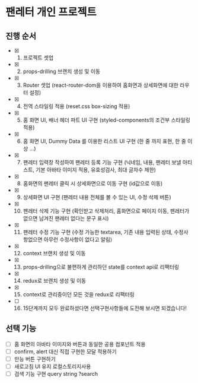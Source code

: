 # 팬레터 개인 프로젝트

## 진행 순서

- [x] 1. 프로젝트 셋업
- [x] 2. props-drilling 브랜치 생성 및 이동
- [x] 3. Router 셋업 (react-router-dom을 이용하여 홈화면과 상세화면에 대한 라우터 설정)
- [x] 4. 전역 스타일링 적용 (reset.css box-sizing 적용)
- [x] 5. 홈 화면 UI, 배너 헤더 파트 UI 구현 (styled-components의 조건부 스타일링 적용)
- [x] 6. 홈 화면 UI, Dummy Data 를 이용한 리스트 UI 구현 (한 줄 까지 표현, 한 줄 이상 ...)
- [x] 7. 팬레터 입력창 작성하여 팬레터 등록 기능 구현 (닉네임, 내용, 팬레터 보낼 아티스트, 기본 아바타 이미지 적용, 유효성검사, 최대 글자수 제한)
- [x] 8. 홈화면의 팬레터 클릭 시 상세화면으로 이동 구현 (id값으로 이동)
- [x] 9. 상세화면 UI 구현 (팬레터 내용 전체를 볼 수 있는 UI, 수정 삭제 버튼)
- [x] 10. 팬레터 삭제 기능 구현 (확인받고 삭제처리, 홈화면으로 페이지 이동, 팬레터가 없으면 남겨진 팬레터 없다는 문구 표시)
- [x] 11. 팬레터 수정 기능 구현 (수정 가능한 textarea, 기존 내용 입력된 상태, 수정사항없으면 아무런 수정사항이 없다고 알림)
- [x] 12. context 브랜치 생성 및 이동
- [x] 13. props-drilling으로 불편하게 관리하던 state를 context api로 리팩터링
- [x] 14. redux로 브랜치 생성 및 이동
- [x] 15. context로 관리중이던 모든 것을 redux로 리팩터링
- [ ] 16. 15단계까지 모두 완료하셨다면 선택구현사항들에 도전해 보시면 되겠습니다!

## 선택 기능

- [ ] 홈 화면의 아바타 이미지와 버튼과 동일한 공용 컴포넌트 적용
- [ ] confirm, alert 대신 직접 구현한 모달 적용하기
- [ ] 만능 버튼 구현하기
- [ ] 새로고침 UI 유지 로컬스토리지사용
- [ ] 검색 기능 구현 query string ?search
